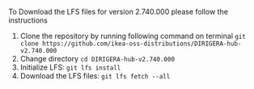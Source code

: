 To Download the LFS files for version 2.740.000 please follow the instructions

1. Clone the repository by running following command on terminal `git clone https://github.com/ikea-oss-distributions/DIRIGERA-hub-v2.740.000`
2. Change directory `cd DIRIGERA-hub-v2.740.000`
3. Initialize LFS: `git lfs install`
4. Download the LFS files: `git lfs fetch --all`
